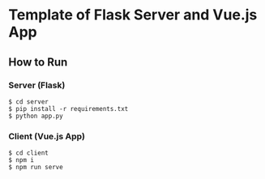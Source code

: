 # Template of Flask Server and Vue.js App

## How to Run

### Server (Flask)

```shell
$ cd server
$ pip install -r requirements.txt
$ python app.py
```

### Client (Vue.js App)

```shell
$ cd client
$ npm i
$ npm run serve
```
